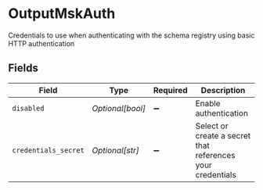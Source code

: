 # OutputMskAuth

Credentials to use when authenticating with the schema registry using basic HTTP authentication


## Fields

| Field                                                      | Type                                                       | Required                                                   | Description                                                |
| ---------------------------------------------------------- | ---------------------------------------------------------- | ---------------------------------------------------------- | ---------------------------------------------------------- |
| `disabled`                                                 | *Optional[bool]*                                           | :heavy_minus_sign:                                         | Enable authentication                                      |
| `credentials_secret`                                       | *Optional[str]*                                            | :heavy_minus_sign:                                         | Select or create a secret that references your credentials |